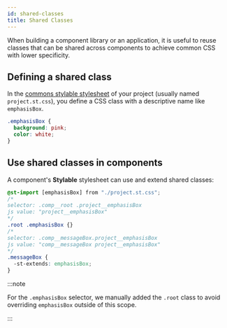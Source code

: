 ```yaml
---
id: shared-classes
title: Shared Classes
---
```


When building a component library or an application, it is useful to reuse classes that can be shared across components to achieve common CSS with lower specificity.

## Defining a shared class

In the [commons stylable stylesheet](./project-commons.md) of your project (usually named `project.st.css`), you define a CSS class with a descriptive name like `emphasisBox`.

```css title="project.st.css"
.emphasisBox {
  background: pink;
  color: white;
}
```

## Use shared classes in components

A component's **Stylable** stylesheet can use and extend shared classes:

<!-- prettier-ignore-start -->
```css title="comp.st.css"
@st-import [emphasisBox] from "./project.st.css";
/*
selector: .comp__root .project__emphasisBox
js value: "project__emphasisBox"
*/
.root .emphasisBox {}
/*
selector: .comp__messageBox.project__emphasisBox
js value: "comp__messageBox project__emphasisBox"
*/
.messageBox {
  -st-extends: emphasisBox;
}
```
<!-- prettier-ignore-end -->

:::note

For the `.emphasisBox` selector, we manually added the `.root` class to avoid overriding `emphasisBox` outside of this scope.

:::
